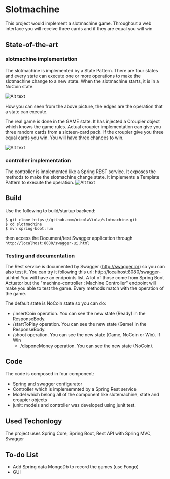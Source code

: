 # Slotmachine
This project would implement a slotmachine game. Throughout a web interface you will receive three cards and if they are equal you will win

## State-of-the-art
### slotmachine implementation
The slotmachine is implemented by a State Pattern. There are four states and every state can execute one or more operations to make the slotmachine change to a new state.
When the slotmachine starts, it is in a NoCoin state.

![Alt text](/document/slotmachineStateDiagram.png?raw=true "Slotmachine State Diagram")

How you can seen from the above picture, the edges are the operation that a state can execute. 

The real game is done in the GAME state. It has injected a Croupier object which knows the game rules. Actual croupier implementation can give you three random cards from a sixteen-card pack.
If the croupier give you three equal cards you win. You will have three chances to win.

![Alt text](/document/slotmachineClassDiagram.png?raw=true "Slotmachine Class Diagram")


### controller implementation
The controller is implemented like a Spring REST service. It exposes the methods to make the slotmachine change state. It implements a Template Pattern to execute the operation.
![Alt text](/document/templateControllerClassDiagram.png?raw=true "Controller Template Class Diagram")

## Build
Use the following to build/startup backend:
```
$ git clone https://github.com/nicolaViola/slotmachine.git
$ cd slotmachine
$ mvn spring-boot:run
```

then access the Document/test Swagger application through ``` http://localhost:8080/swagger-ui.html ```

### Testing and documentation
The Rest service is documented by Swagger (http://swagger.io/) so you can also test it. You can try it following this url: http://localhost:8080/swagger-ui.html
You will have an endpoints list. A lot of those come from Spring Boot Actuator but the "machine-controller : Machine Controller" endpoint will make you able to test the game.
Every methods match with the operation of the game. 

The default state is NoCoin state so you can do:
*	/insertCoin operation. You can see the new state (Ready) in the ResponseBody.  
*	/startToPlay operation. You can see the new state (Game) in the ResponseBody.  
*	/shoot operation. You can see the new state (Game, NoCoin or Win). If Win
	* /disponeMoney operation. You can see the new state (NoCoin).

## Code
The code is composed in four component:
- Spring and swagger configurator
- Controller which is implememnted by a Spring Rest service
- Model which belong all of the component like slotemachine, state and croupier objects
- junit: models and controller was developed using junit test. 

## Used Techonlogy
The project uses Spring Core, Spring Boot, Rest API with Spring MVC, Swagger

## To-do List
 - Add Spring data MongoDb to record the games (use Fongo)
 - GUI